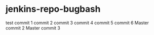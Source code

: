 # jenkins-repo-bugbash
test commit 1
commit 2
commit 3
commit 4
commit 5
commit 6
Master commit 2
Master commit 3
